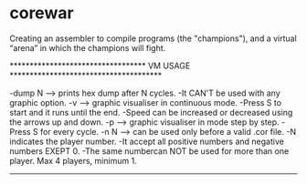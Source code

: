 # corewar
Creating an assembler to compile programs (the "champions"), and a virtual “arena” in which the champions will fight.

********************************** VM USAGE **************************************

 -dump N --> prints hex dump after N cycles.
		-It CAN'T be used with any graphic option.
 -v --> graphic visualiser in continuous mode.
		-Press S to start and it runs until the end.
		-Speed can be increased or decreased using the arrows up and down.
 -p --> graphic visualiser in mode step by step.
		-Press S for every cycle.
 -n N --> can be used only before a valid .cor file.
		-N indicates the player number.
		-It accept all positive numbers and negative numbers EXEPT 0.
		-The same numbercan NOT be used for more than one player.
 Max 4 players, minimum 1.

********************************************************************************
